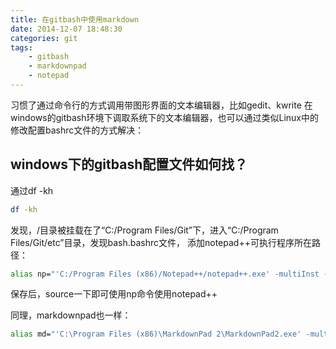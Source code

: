 ```yaml
---
title: 在gitbash中使用markdown
date: 2014-12-07 18:48:30
categories: git
tags:
	- gitbash
	- markdownpad
	- notepad
---
```


习惯了通过命令行的方式调用带图形界面的文本编辑器，比如gedit、kwrite
在windows的gitbash环境下调取系统下的文本编辑器，也可以通过类似Linux中的修改配置bashrc文件的方式解决：

## windows下的gitbash配置文件如何找？

通过df -kh
```bash
df -kh
```
发现，/目录被挂载在了“C:/Program Files/Git”下，进入“C:/Program Files/Git/etc”目录，发现bash.bashrc文件，
添加notepad++可执行程序所在路径：
```bash
alias np="'C:/Program Files (x86)/Notepad++/notepad++.exe' -multiInst -notabbar -nosession -noPlugin"
```
保存后，source一下即可使用np命令使用notepad++


同理，markdownpad也一样：
```bash
alias md="'C:\Program Files (x86)\MarkdownPad 2\MarkdownPad2.exe' -multiInst -notabbar -nosession -noPlugin"
```

